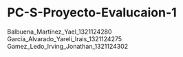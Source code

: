 # PC-S-Proyecto-Evalucaion-1
Balbuena_Martínez_Yael_1321124280
Garcia_Alvarado_Yareli_Irais_1321124275
Gamez_Ledo_Irving_Jonathan_1321124302

